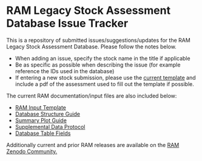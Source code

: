 # RAM Legacy Stock Assessment Database Issue Tracker
This is a repository of submitted issues/suggestions/updates for the RAM Legacy Stock Assessment Database. Please follow the notes below.

- When adding an issue, specify the stock name in the title if applicable
- Be as specific as possible when describing the issue (for example reference the IDs used in the database)
- If entering a new stock submission, please use the <a href="https://github.com/ramadmin/RLSADB/raw/readme-add/SRDB-template-v2016-05-27.xlsx">current template</a> and include a pdf of the assessment used to fill out the template if possible.

The current RAM documentation/input files are also included below:
- <a href="https://github.com/ramadmin/RLSADB/raw/readme-add/SRDB-template-v2016-05-27.xlsx">RAM Input Template</a>
- <a href="https://github.com/ramadmin/RLSADB/raw/readme-add/Database%20Structure%20(2-16-17).docx">Database Structure Guide</a>
- <a href="https://github.com/ramadmin/RLSADB/raw/readme-add/Summary%20Plot%20Guide%20(3-6-18).docx">Summary Plot Guide</a>
- <a href="https://github.com/ramadmin/RLSADB/raw/readme-add/Supplemental%20Data%20Protocol%20(1-30-18).docx">Supplemental Data Protocol</a>
- <a href="https://github.com/ramadmin/RLSADB/raw/readme-add/Database%20Table%20Fields%20(6-4-18).docx">Database Table Fields</a>

Additionally current and prior RAM releases are available on the <a href="https://zenodo.org/communities/rlsadb/">RAM Zenodo Community.</a>
